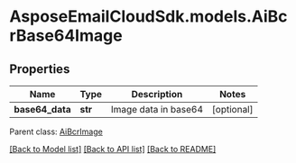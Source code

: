 # AsposeEmailCloudSdk.models.AiBcrBase64Image
## Properties
Name | Type | Description | Notes
------------ | ------------- | ------------- | -------------
**base64_data** | **str** | Image data in base64              | [optional] 

 Parent class: [AiBcrImage](AiBcrImage.md)

[[Back to Model list]](README.md#documentation-for-models) [[Back to API list]](README.md#documentation-for-api-endpoints) [[Back to README]](README.md)


